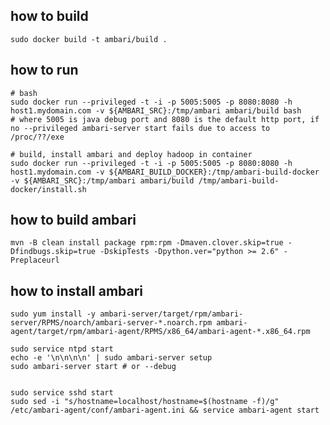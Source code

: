 how to build
--------------------

```
sudo docker build -t ambari/build .
```

how to run
--------------------

```
# bash
sudo docker run --privileged -t -i -p 5005:5005 -p 8080:8080 -h host1.mydomain.com -v ${AMBARI_SRC}:/tmp/ambari ambari/build bash
# where 5005 is java debug port and 8080 is the default http port, if no --privileged ambari-server start fails due to access to /proc/??/exe

# build, install ambari and deploy hadoop in container
sudo docker run --privileged -t -i -p 5005:5005 -p 8080:8080 -h host1.mydomain.com -v ${AMBARI_BUILD_DOCKER}:/tmp/ambari-build-docker -v ${AMBARI_SRC}:/tmp/ambari ambari/build /tmp/ambari-build-docker/install.sh

```

how to build ambari
----------------------------

```
mvn -B clean install package rpm:rpm -Dmaven.clover.skip=true -Dfindbugs.skip=true -DskipTests -Dpython.ver="python >= 2.6" -Preplaceurl
```

how to install ambari
----------------------------

```
sudo yum install -y ambari-server/target/rpm/ambari-server/RPMS/noarch/ambari-server-*.noarch.rpm ambari-agent/target/rpm/ambari-agent/RPMS/x86_64/ambari-agent-*.x86_64.rpm

sudo service ntpd start
echo -e '\n\n\n\n' | sudo ambari-server setup
sudo ambari-server start # or --debug


sudo service sshd start
sudo sed -i "s/hostname=localhost/hostname=$(hostname -f)/g" /etc/ambari-agent/conf/ambari-agent.ini && service ambari-agent start
```


